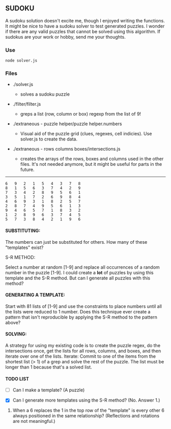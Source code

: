 ## SUDOKU

A sudoku solution doesn't excite me, though I enjoyed writing the functions. It might be nice to have a sudoku solver to test generated puzzles. I wonder if there are any valid puzzles that cannot be solved using this algorithm. If sudokus are your work or hobby, send me your thoughts.

### Use

```
node solver.js
```

### Files


- ./solver.js
	- solves a sudoku puzzle
- ./filter/filter.js
	- greps a list (row, column or box) regexp from the list of 9!

- ./extraneous - puzzle helper/puzzle helper.numbers
	- Visual aid of the puzzle grid (clues, regexes, cell indicies). Use solver.js to create the data.

- ./extraneous - rows columns boxes/intersections.js
	- creates the arrays of the rows, boxes and columns used in the other files. It's not needed anymore, but it might be useful for parts in the future.

----
```
6	9	2	1	5	4	3	7	8
8	1	5	6	3	7	4	2	9
7	3	4	2	8	9	5	6	1
3	5	1	7	2	6	9	8	4
4	6	9	3	1	8	2	5	7
2	8	7	4	9	5	6	1	3
9	4	6	5	7	1	8	3	2
1	2	8	9	6	3	7	4	5
5	7	3	8	4	2	1	9	6
```

#### SUBSTITUTING:

The numbers can just be substituted for others. How many of these "templates" exist?

S-R METHOD:

Select a number at random [1-9] and replace all occurrences of a random number in the puzzle [1-9]. I could create a **lot** of puzzles by using this template and the S-R method. But can I generate all puzzles with this method?


#### GENERATING A TEMPLATE:

Start with 81 lists of [1-9] and use the constraints to place numbers until all the lists were reduced to 1 number. Does this technique ever create a pattern that isn't reproducible by applying the S-R method to the pattern above?


#### SOLVING:

A strategy for using my existing code is to create the puzzle regex, do the intersections once, get the lists for all rows, columns, and boxes, and then iterate over one of the lists. Iterate: Commit to one of the items from the shortest list (> 1) of a grep and solve the rest of the puzzle. The list must be longer than 1 because that's a solved list.


#### TODO LIST
- [ ] Can I make a template? (A puzzle)
- [x] Can I generate more templates using the S-R method? (No. Answer 1.)


1. When a 6 replaces the 1 in the top row of the "template" is every other 6 always positioned in the same relationship? (Reflections and rotations are not meaningful.)